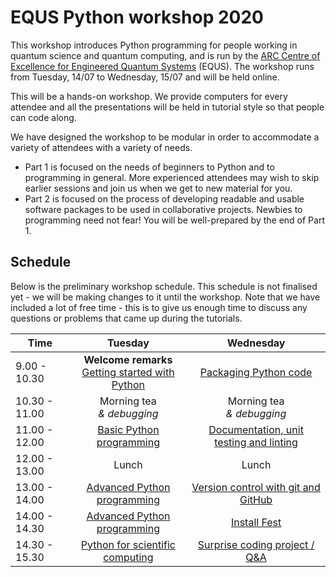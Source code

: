 # EQUS Python workshop 2020

This workshop introduces Python programming for people working in quantum science and quantum computing, and is run by the [ARC Centre of Excellence for Engineered Quantum Systems](https://equs.org) (EQUS). The workshop runs from Tuesday, 14/07 to Wednesday, 15/07 and will be held online.

This will be a hands-on workshop. We provide computers for every attendee and all the presentations will be held in tutorial style so that people can code along.

We have designed the workshop to be modular in order to accommodate a variety of attendees with a variety of needs.

- Part 1 is focused on the needs of beginners to Python and to programming in general. More experienced attendees may wish to skip earlier sessions and join us when we get to new material for you.
- Part 2 is focused on the process of developing readable and usable software packages to be used in collaborative projects. Newbies to programming need not fear! You will be well-prepared by the end of Part 1.


## Schedule

Below is the preliminary workshop schedule. This schedule is not finalised yet - we will be making changes to it until the workshop. Note that we have included a lot of free time - this is to give us enough time to discuss any questions or problems that came up during the tutorials.

| Time | Tuesday | Wednesday |
| ------------- |:-------------:|:-------------:|
| 9.00 - 10.30 | **Welcome remarks** <br> [Getting started with Python](day-0-introduction-to-python/session_0_1_introduction.md) <br> | [Packaging Python code](day-1-python-modules-and-git/session_1_1_python_packages.md) <br>  |
| 10.30 - 11.00 | Morning tea <br> *& debugging* | Morning tea <br> *& debugging* |
| 11.00 - 12.00 | [Basic Python programming](day-0-introduction-to-python/session_0_2_basic_python.md) <br> | [Documentation, unit testing and linting](day-1-python-modules-and-git/session_1_2_doc_test_lint.md) <br> |
| 12.00 - 13.00 | Lunch | Lunch |
| 13.00 - 14.00 | [Advanced Python programming](day-0-introduction-to-python/session_0_3_advanced_python.md) <br> | [Version control with git and GitHub](day-1-python-modules-and-git/session_1_3_git_and_github.md) <br>  | 
| 14.00 - 14.30 | [Advanced Python programming](day-0-introduction-to-python/session_0_3_advanced_python.md) <br> | [Install Fest](day-1-python-modules-and-git/session_1_4_code_project.md) | 
| 14.30 - 15.30 | [Python for scientific computing](day-0-introduction-to-python/session_0_4_scientific_python.md) <br> | [Surprise coding project / Q&A](day-1-python-modules-and-git/session_1_4_code_project.md) <br> |
